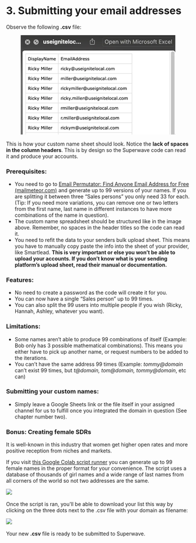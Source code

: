 # 3. Submitting your email addresses

Observe the following **.csv** file:

<figure><img src="../.gitbook/assets/Untitled (4) (1).png" alt=""><figcaption></figcaption></figure>

This is how your custom name sheet should look. Notice the **lack of spaces in the column headers**. This is by design so the Superwave code can read it and produce your accounts.

### Prerequisites:

* You need to go to [Email Permutator: Find Anyone Email Address for Free (mailmeteor.com)](https://mailmeteor.com/email-permutator) and generate up to 99 versions of your names. If you are splitting it between three “Sales persons” you only need 33 for each. (Tip: If you need more variations, you can remove one or two letters from the first name, last name in different instances to have more combinations of the name in question).
* The custom name spreadsheet should be structured like in the image above. Remember, no spaces in the header titles so the code can read it.
* You need to refit the data to your senders bulk upload sheet. This means you have to manually copy paste the info into the sheet of your provider, like Smartlead. **This is very important or else you won’t be able to upload your accounts. If you don’t know what is your sending platform’s upload sheet, read their manual or documentation.**

### Features:

* No need to create a password as the code will create it for you.
* You can now have a single “Sales person” up to 99 times.
* You can also split the 99 users into multiple people if you wish (Ricky, Hannah, Ashley, whatever you want).

### **Limitations:**

* Some names aren’t able to produce 99 combinations of itself (Example: Bob only has 3 possible mathematical combinations). This means you either have to pick up another name, or request numbers to be added to the iterations.
* You can’t have the same address 99 times (Example: _tommy@domain_ can’t exist 99 times, but _t@domain, tom@domain, tommy@domain_, etc can)

### Submitting your custom names:

* Simply leave a Google Sheets link or the file itself in your assigned channel for us to fulfill once you integrated the domain in question (See chapter number two).

### Bonus: Creating female SDRs

It is well-known in this industry that women get higher open rates and more positive reception from niches and markets.

If you visit [this Google Colab script runner](https://colab.research.google.com/drive/16qEkncssjxK\_IjsKkZAnV2j2wdhKQydn?usp=sharing) you can generate up to 99 female names in the proper format for your convenience. The script uses a database of thousands of girl names and a wide range of last names from all corners of the world so not two addresses are the same.

![](https://user-images.githubusercontent.com/132803070/236758520-177ed565-d861-4852-bdb0-6b60883e211d.png)

Once the script is ran, you'll be able to download your list this way by clicking on the three dots next to the .csv file with your domain as filename:

![](https://user-images.githubusercontent.com/132803070/236758841-110dc317-9cde-4a8d-8b49-5aaefe4c7750.png)

Your new **.csv** file is ready to be submitted to Superwave.
